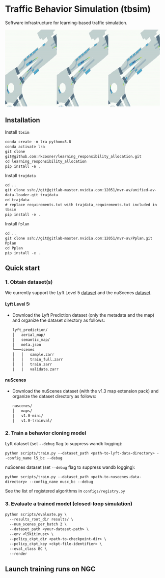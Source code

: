# Traffic Behavior Simulation (tbsim)
Software infrastructure for learning-based traffic simulation.

<img src="assets/sample_rollout.gif" width="750" height="250"/>

## Installation

Install `tbsim`
```angular2html
conda create -n lra python=3.8
conda activate lra
git clone git@github.com:rkcosner/learning_responsibility_allocation.git
cd learning_responsibility_allocation
pip install -e .
```

Install `trajdata`
```
cd ..
git clone ssh://git@gitlab-master.nvidia.com:12051/nvr-av/unified-av-data-loader.git trajdata
cd trajdata
# replace requirements.txt with trajdata_requirements.txt included in tbsim
pip install -e .
```

Install `Pplan`
```
cd ..
git clone ssh://git@gitlab-master.nvidia.com:12051/nvr-av/Pplan.git Pplan
cd Pplan
pip install -e .
```

## Quick start
### 1. Obtain dataset(s)
We currently support the Lyft Level 5 [dataset](https://level-5.global/data/) and the nuScenes [dataset](https://www.nuscenes.org/nuscenes).

#### Lyft Level 5:
* Download the Lyft Prediction dataset (only the metadata and the map) and organize the dataset directory as follows:
    ```
    lyft_prediction/
    │   aerial_map/
    │   semantic_map/
    │   meta.json
    └───scenes
    │   │   sample.zarr
    │   │   train_full.zarr
    │   │   train.zarr
    |   |   validate.zarr
    ```

#### nuScenes
* Download the nuScenes dataset (with the v1.3 map extension pack) and organize the dataset directory as follows:
    ```
    nuscenes/
    │   maps/
    │   v1.0-mini/
    │   v1.0-trainval/
    ```
### 2. Train a behavior cloning model
Lyft dataset (set `--debug` flag to suppress wandb logging):
```
python scripts/train.py --dataset_path <path-to-lyft-data-directory> --config_name l5_bc --debug
```

nuScenes dataset (set `--debug` flag to suppress wandb logging):
```
python scripts/train.py --dataset_path <path-to-nuscenes-data-directory> --config_name nusc_bc --debug
```

See the list of registered algorithms in `configs/registry.py`

### 3. Evaluate a trained model (closed-loop simulation)
```
python scripts/evaluate.py \
  --results_root_dir results/ \
  --num_scenes_per_batch 2 \
  --dataset_path <your-dataset-path> \
  --env <l5kit|nusc> \
  --policy_ckpt_dir <path-to-checkpoint-dir> \
  --policy_ckpt_key <ckpt-file-identifier> \
  --eval_class BC \
  --render
```

## Launch training runs on NGC
